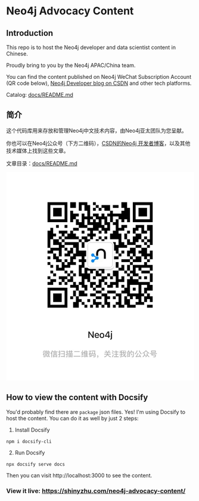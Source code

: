 # Neo4j Advocacy Content

## Introduction

This repo is to host the Neo4j developer and data scientist content in Chinese. 

Proudly bring to you by the Neo4j APAC/China team.

You can find the content published on Neo4j WeChat Subscription Account (QR code below), [Neo4j Developer blog on CSDN](https://blog.csdn.net/neo4jdev) and other tech platforms.

Catalog: [docs/README.md](docs/README.md)

## 简介

这个代码库用来存放和管理Neo4j中文技术内容，由Neo4j亚太团队为您呈献。

你也可以在Neo4j公众号（下方二维码），[CSDN的Neo4j 开发者博客](https://blog.csdn.net/neo4jdev)，以及其他技术媒体上找到这些文章。

文章目录：[docs/README.md](docs/README.md)

![neo4j-wechat-account](neo4j-wechat-account.jpg)

## How to view the content with Docsify

You'd probably find there are `package` json files. Yes! I'm using Docsify to host the content. You can do it as well by just 2 steps:

1. Install Docsify

```
npm i docsify-cli
```

2. Run Docsify

```
npx docsify serve docs
```

Then you can visit http://localhost:3000 to see the content.

### View it live: https://shinyzhu.com/neo4j-advocacy-content/
